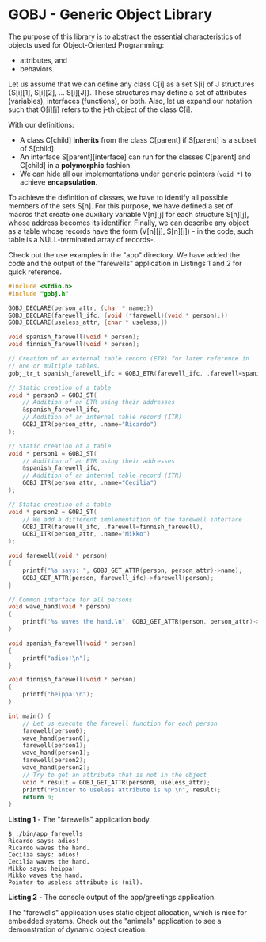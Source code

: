 # GOBJ - Generic Object Library

The purpose of this library is to abstract the essential characteristics of objects used for Object-Oriented Programming:

- attributes, and
- behaviors.

Let us assume that we can define any class C[i] as a set S[i] of J structures {S[i][1], S[i][2], ... S[i][J]}. These structures may define a set of attributes (variables), interfaces (functions), or both. Also, let us expand our notation such that O[i][j] refers to the j-th object of the class C[i].

With our definitions:

- A class C[child] **inherits** from the class C[parent] if S[parent] is a subset of S[child].
- An interface S[parent][interface] can run for the classes C[parent] and C[child] in a **polymorphic** fashion.
- We can hide all our implementations under generic pointers (`void *`) to achieve **encapsulation**.

To achieve the definition of classes, we have to identify all possible members of the sets S[n]. For this purpose, we have defined a set of macros that create one auxiliary variable V[n][j] for each structure S[n][j], whose address becomes its identifier. Finally, we can describe any object as a table whose records have the form (V[n][j], S[n][j]) - in the code, such table is a NULL-terminated array of records-.

Check out the use examples in the "app" directory. We have added the code and the output of the "farewells" application in Listings 1 and 2 for quick reference.

```c
#include <stdio.h>
#include "gobj.h"

GOBJ_DECLARE(person_attr, {char * name;})
GOBJ_DECLARE(farewell_ifc, {void (*farewell)(void * person);})
GOBJ_DECLARE(useless_attr, {char * useless;})

void spanish_farewell(void * person);
void finnish_farewell(void * person);

// Creation of an external table record (ETR) for later reference in
// one or multiple tables.
gobj_tr_t spanish_farewell_ifc = GOBJ_ETR(farewell_ifc, .farewell=spanish_farewell);

// Static creation of a table
void * person0 = GOBJ_ST(
    // Addition of an ETR using their addresses
    &spanish_farewell_ifc,
    // Addition of an internal table record (ITR)
    GOBJ_ITR(person_attr, .name="Ricardo")
);

// Static creation of a table
void * person1 = GOBJ_ST(
    // Addition of an ETR using their addresses
    &spanish_farewell_ifc,
    // Addition of an internal table record (ITR)
    GOBJ_ITR(person_attr, .name="Cecilia")
);

// Static creation of a table
void * person2 = GOBJ_ST(
    // We add a different implementation of the farewell interface
    GOBJ_ITR(farewell_ifc, .farewell=finnish_farewell),
    GOBJ_ITR(person_attr, .name="Mikko")
);

void farewell(void * person)
{
    printf("%s says: ", GOBJ_GET_ATTR(person, person_attr)->name);
    GOBJ_GET_ATTR(person, farewell_ifc)->farewell(person);
}

// Common interface for all persons
void wave_hand(void * person)
{
    printf("%s waves the hand.\n", GOBJ_GET_ATTR(person, person_attr)->name);
}

void spanish_farewell(void * person)
{
    printf("adios!\n");
}

void finnish_farewell(void * person)
{
    printf("heippa!\n");
}

int main() {
    // Let us execute the farewell function for each person
    farewell(person0);
    wave_hand(person0);
    farewell(person1);
    wave_hand(person1);
    farewell(person2);
    wave_hand(person2);
    // Try to get an attribute that is not in the object
    void * result = GOBJ_GET_ATTR(person0, useless_attr);
    printf("Pointer to useless attribute is %p.\n", result);
    return 0;
}
```

**Listing 1** - The "farewells" application body.

```shell
$ ./bin/app_farewells 
Ricardo says: adios!
Ricardo waves the hand.
Cecilia says: adios!
Cecilia waves the hand.
Mikko says: heippa!
Mikko waves the hand.
Pointer to useless attribute is (nil).
```

**Listing 2** - The console output of the app/greetings application.

The "farewells" application uses static object allocation, which is nice for embedded systems. Check out the "animals" application to see a demonstration of dynamic object creation.
